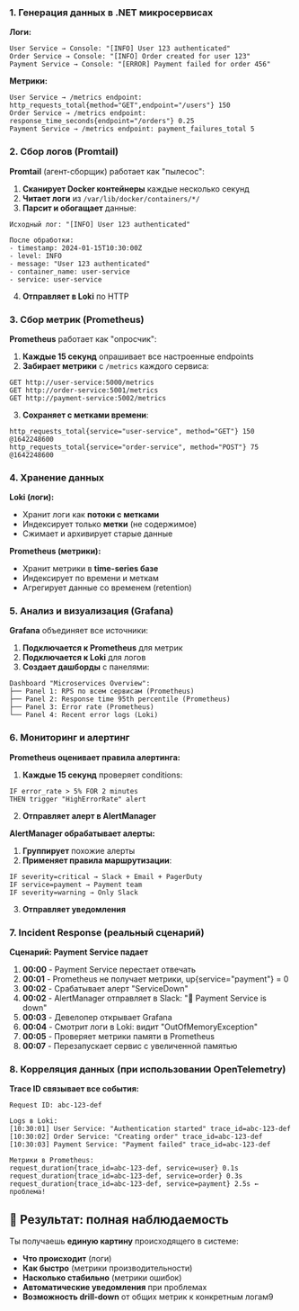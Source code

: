 ### **1. Генерация данных в .NET микросервисах**

**Логи:**

```
User Service → Console: "[INFO] User 123 authenticated"
Order Service → Console: "[INFO] Order created for user 123"
Payment Service → Console: "[ERROR] Payment failed for order 456"
```

**Метрики:**

```
User Service → /metrics endpoint: http_requests_total{method="GET",endpoint="/users"} 150
Order Service → /metrics endpoint: response_time_seconds{endpoint="/orders"} 0.25
Payment Service → /metrics endpoint: payment_failures_total 5
```

### **2. Сбор логов (Promtail)**

**Promtail** (агент-сборщик) работает как "пылесос":

1. **Сканирует Docker контейнеры** каждые несколько секунд
2. **Читает логи** из `/var/lib/docker/containers/*/`
3. **Парсит и обогащает** данные:

```
Исходный лог: "[INFO] User 123 authenticated"

После обработки:
- timestamp: 2024-01-15T10:30:00Z
- level: INFO
- message: "User 123 authenticated"
- container_name: user-service
- service: user-service
```

4. **Отправляет в Loki** по HTTP

### **3. Сбор метрик (Prometheus)**

**Prometheus** работает как "опросчик":

1. **Каждые 15 секунд** опрашивает все настроенные endpoints
2. **Забирает метрики** с `/metrics` каждого сервиса:
    
```
GET http://user-service:5000/metrics
GET http://order-service:5001/metrics
GET http://payment-service:5002/metrics
```
    
3. **Сохраняет с метками времени**:
    
```
http_requests_total{service="user-service", method="GET"} 150 @1642248600
http_requests_total{service="order-service", method="POST"} 75 @1642248600
```

### **4. Хранение данных**

**Loki (логи):**

- Хранит логи как **потоки с метками**
- Индексирует только **метки** (не содержимое)
- Сжимает и архивирует старые данные

**Prometheus (метрики):**

- Хранит метрики в **time-series базе**
- Индексирует по времени и меткам
- Агрегирует данные со временем (retention)

### **5. Анализ и визуализация (Grafana)**

**Grafana** объединяет все источники:

1. **Подключается к Prometheus** для метрик
2. **Подключается к Loki** для логов
3. **Создает дашборды** с панелями:
    
 ```
Dashboard "Microservices Overview":
├── Panel 1: RPS по всем сервисам (Prometheus)
├── Panel 2: Response time 95th percentile (Prometheus)
├── Panel 3: Error rate (Prometheus)
└── Panel 4: Recent error logs (Loki)
 ```

### **6. Мониторинг и алертинг**

**Prometheus оценивает правила алертинга:**

1. **Каждые 15 секунд** проверяет conditions:
    
```
IF error_rate > 5% FOR 2 minutes
THEN trigger "HighErrorRate" alert
```
    
2. **Отправляет алерт в AlertManager**
    

**AlertManager обрабатывает алерты:**

1. **Группирует** похожие алерты
2. **Применяет правила маршрутизации**:
    
```
IF severity=critical → Slack + Email + PagerDuty
IF service=payment → Payment team
IF severity=warning → Only Slack
```
    
3. **Отправляет уведомления**

### **7. Incident Response (реальный сценарий)**

**Сценарий: Payment Service падает**

1. **00:00** - Payment Service перестает отвечать
2. **00:01** - Prometheus не получает метрики, up{service="payment"} = 0
3. **00:02** - Срабатывает алерт "ServiceDown"
4. **00:02** - AlertManager отправляет в Slack: "🚨 Payment Service is down"
5. **00:03** - Девелопер открывает Grafana
6. **00:04** - Смотрит логи в Loki: видит "OutOfMemoryException"
7. **00:05** - Проверяет метрики памяти в Prometheus
8. **00:07** - Перезапускает сервис с увеличенной памятью

### **8. Корреляция данных (при использовании OpenTelemetry)**

**Trace ID связывает все события:**

```
Request ID: abc-123-def

Logs в Loki:
[10:30:01] User Service: "Authentication started" trace_id=abc-123-def
[10:30:02] Order Service: "Creating order" trace_id=abc-123-def  
[10:30:03] Payment Service: "Payment failed" trace_id=abc-123-def

Метрики в Prometheus:
request_duration{trace_id=abc-123-def, service=user} 0.1s
request_duration{trace_id=abc-123-def, service=order} 0.3s
request_duration{trace_id=abc-123-def, service=payment} 2.5s ← проблема!
```

## 🎯 Результат: полная наблюдаемость

Ты получаешь **единую картину** происходящего в системе:

- **Что происходит** (логи)
- **Как быстро** (метрики производительности)
- **Насколько стабильно** (метрики ошибок)
- **Автоматические уведомления** при проблемах
- **Возможность drill-down** от общих метрик к конкретным логам9